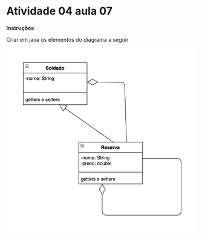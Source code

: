 # Atividade 04 aula 07

**Instruções**

Criar em java os elementos do diagrama a seguir

![](../images/aula07-atv04.png)